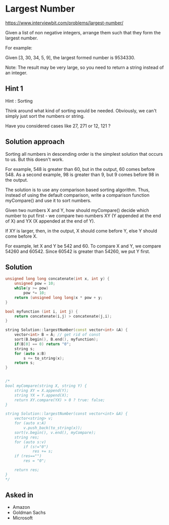 # Largest Number

https://www.interviewbit.com/problems/largest-number/

Given a list of non negative integers, arrange them such that they form the largest number.

For example:

Given [3, 30, 34, 5, 9], the largest formed number is 9534330.

Note: The result may be very large, so you need to return a string instead of an integer.

## Hint 1

Hint : Sorting

Think around what kind of sorting would be needed. Obviously, we can't simply just sort the numbers or string.

Have you considered cases like 27, 271 or 12, 121 ?

## Solution approach

Sorting all numbers in descending order is the simplest solution that occurs to us. But this doesn't work.

For example, 548 is greater than 60, but in the output, 60 comes before 548. As a second example, 98 is greater than 9, but 9 comes before 98 in the output.

The solution is to use any comparison based sorting algorithm. Thus, instead of using the default comparison, write a comparison function myCompare() and use it to sort numbers.

Given two numbers X and Y, how should myCompare() decide which number to put first - we compare two numbers XY (Y appended at the end of X) and YX (X appended at the end of Y).

If XY is larger, then, in the output, X should come before Y, else Y should come before X.

For example, let X and Y be 542 and 60. To compare X and Y, we compare 54260 and 60542. Since 60542 is greater than 54260, we put Y first.


## Solution

```cpp
unsigned long long concatenate(int x, int y) {
    unsigned pow = 10;
    while(y >= pow)
        pow *= 10;
    return (unsigned long long)x * pow + y;
}

bool myfunction (int i, int j) { 
    return concatenate(i,j) > concatenate(j,i);
}

string Solution::largestNumber(const vector<int> &A) {
    vector<int> B = A; // get rid of const
    sort(B.begin(), B.end(), myfunction);
    if(B[0] == 0) return "0";
    string s;
    for (auto x:B)
        s += to_string(x);
    return s;
}


/*
bool myCompare(string X, string Y) { 
    string XY = X.append(Y); 
    string YX = Y.append(X);
    return XY.compare(YX) > 0 ? true: false;
} 

string Solution::largestNumber(const vector<int> &A) {
    vector<string> v;
    for (auto x:A)
        v.push_back(to_string(x));
    sort(v.begin(), v.end(), myCompare);
    string res;
    for (auto s:v)
        if (s!="0")
            res += s;
    if (res=="")
        res = "0";

    return res;
}
*/
```

## Asked in

* Amazon
* Goldman Sachs
* Microsoft


